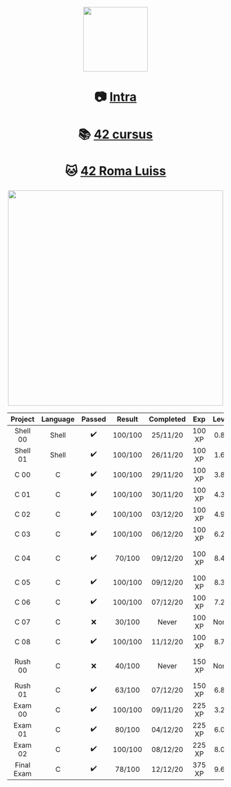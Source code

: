 <p align="center">
  <img src="https://www.42.fr/wp-content/themes/42/images/42_logo_black.svg" width="150" />
</p>

<h1 align="center"> 
  
📷 [Intra](https://profile.intra.42.fr/users/cserapon) 
</h1>

<h1 align="center"> 
  
📚 [42 cursus](https://github.com/siraponte/cursus_42)
</h1>

<h1 align="center"> 
  
🐱 [42 Roma Luiss](https://42roma.it/en/) 
</h1>

<p align="center">
  <img src="http://badge42.herokuapp.com/api/stats/cserapon?darkmode=true&cursus=C%20Piscine" width="500" />
</p>

| Project | Language | Passed | Result | Completed | Exp | Level | Failed on |
|:-------:|:--------:|:------:|:------:|:---------:|:---:|:-----:|:---------:|
Shell 00|Shell|✔️|100/100|25/11/20|100 XP|0.88|None
Shell 01|Shell|✔️|100/100|26/11/20|100 XP|1.67|None
C 00|C|✔️|100/100|29/11/20|100 XP|3.83|None
C 01|C|✔️|100/100|30/11/20|100 XP|4.39|None
C 02|C|✔️|100/100|03/12/20|100 XP|4.92|None
C 03|C|✔️|100/100|06/12/20|100 XP|6.22|None
C 04|C|✔️|70/100|09/12/20|100 XP|8.41|Missing peer evaluation
C 05|C|✔️|100/100|09/12/20|100 XP|8.35|None
C 06|C|✔️|100/100|07/12/20|100 XP|7.20|None
C 07|C|❌|30/100|Never|100 XP|None|Moulinette offline
C 08|C|✔️|100/100|11/12/20|100 XP|8.74|None
Rush 00|C|❌|40/100|Never|150 XP|None|Doesn't handle max int
Rush 01|C|✔️|63/100|07/12/20|150 XP|6.82|Stupid seg fault
Exam 00|C|✔️|100/100|09/11/20|225 XP|3.23|None
Exam 01|C|✔️|80/100|04/12/20|225 XP|6.01|Ft_split
Exam 02|C|✔️|100/100|08/12/20|225 XP|8.02|None
Final Exam|C|✔️|78/100|12/12/20|375 XP|9.61|?????
